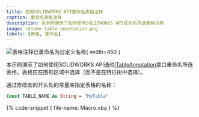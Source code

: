 ```yaml
---
title: 使用SOLIDWORKS API重命名表格注释
caption: 重命名表格注释
description: 本示例演示了如何使用SOLIDWORKS API重命名所选表格注释
image: rename-table-annotation.png
labels: [表格, 重命名]
---
```

![表格注释已重命名为自定义名称](rename-table-annotation.png){ width=450 }

本示例演示了如何使用SOLIDWORKS API通过[ITableAnnotation](https://help.solidworks.com/2012/english/api/sldworksapi/SolidWorks.Interop.sldworks~SolidWorks.Interop.sldworks.ITableAnnotation.html)接口重命名所选表格。表格应在图形区域中选择（而不是在特征树中选择）。

通过修改宏的开头处的常量来指定表格的名称：

~~~ vb
Const TABLE_NAME As String = "MyTable"
~~~

{% code-snippet { file-name: Macro.vba } %}